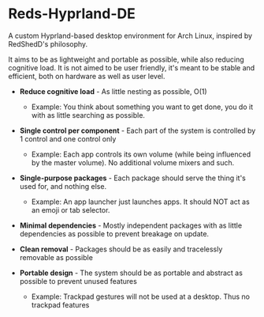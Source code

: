 # Reds-Hyprland-DE

A custom Hyprland-based desktop environment for Arch Linux, inspired by RedShedD's philosophy.

It aims to be as lightweight and portable as possible, while also reducing cognitive load.
It is not aimed to be user friendly, it's meant to be stable and efficient, both on hardware as well as user level.

- **Reduce cognitive load** - As little nesting as possible, O(1)
  - Example: You think about something you want to get done, you do it with as little searching as possible.

- **Single control per component** - Each part of the system is controlled by 1 control and one control only
  - Example: Each app controls its own volume (while being influenced by the master volume). No additional volume mixers and such.

- **Single-purpose packages** - Each package should serve the thing it's used for, and nothing else.
  - Example: An app launcher just launches apps. It should NOT act as an emoji or tab selector.

- **Minimal dependencies** - Mostly independent packages with as little dependencies as possible to prevent breakage on update.

- **Clean removal** - Packages should be as easily and tracelessly removable as possible

- **Portable design** - The system should be as portable and abstract as possible to prevent unused features
  - Example: Trackpad gestures will not be used at a desktop. Thus no trackpad features
